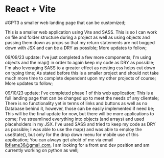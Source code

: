 # React + Vite
#GPT3 a smaller web landing page that can be customized;

This is a smaller web application using Vite and SASS. This is so I can work on file and folder structure during a project as well as using objects and passing them down as props so that my return statements are not bogged down with JSX and can be a DRY as possible; More updates to follow;

09/09/23 update: I've just completed a few more components; I'm using objects and the map() in order to again keep my code as DRY as possible; I'm also leveraging SASS to a greater effect as nesting css helps cut down on typing time; As stated before this is a smaller project and should not take much more time to complete dependent upon my other projects of course; More updates to follow; 

09/10/23 update: I've completed phase 1 of this web application; This is a full landing page that can be changed up to meet the needs of any clientele; There is no functionality yet in terms of links and buttons as well as no Database behind it, however, those can be easily implemented if need be; This will be the final update for now, but there will be more applications to come; I've streamlined everything into objects (and arrays) and used placeholders in my JSX. I've used SASS and tried to keep my code as DRY as possible; I was able to use the map() and was able to employ the useState(), but only for the drop down menu for mobile use of this application; You can always get ahold of me via email lbflame36@gmail.com, I am looking for a front end dev position and am currently working on python as well;
